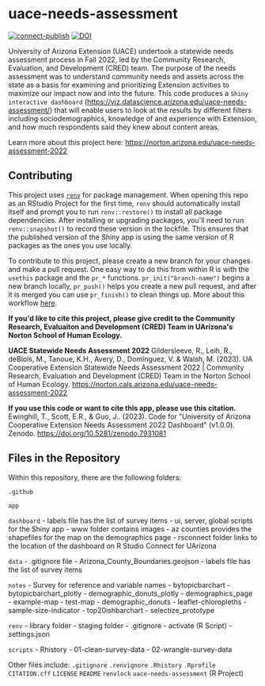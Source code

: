 # uace-needs-assessment

<!-- badges: start -->
[![connect-publish](https://github.com/cred-norton-uarizona/uace-needs-assessment/actions/workflows/connect-publish.yaml/badge.svg)](https://github.com/cred-norton-uarizona/uace-needs-assessment/actions/workflows/connect-publish.yaml)
[![DOI](https://zenodo.org/badge/DOI/10.5281/zenodo.7931081.svg)](https://doi.org/10.5281/zenodo.7931081)
<!-- badges: end -->

University of Arizona Extension (UACE) undertook a statewide needs assessment process in Fall 2022, led by the Community Research, Evaluation, and Development (CRED) team. The purpose of the needs assessment was to understand community needs and assets across the state as a basis for examining and prioritizing Extension activities to maximize our impact now and into the future. This code produces a `Shiny interactive dashboard` (https://viz.datascience.arizona.edu/uace-needs-assessment/) that will enable users to look at the results by different filters including sociodemographics, knowledge of and experience with Extension, and how much respondents said they knew about content areas.

Learn more about this project here: https://norton.arizona.edu/uace-needs-assessment-2022

## Contributing

This project uses [`renv`](https://rstudio.github.io/renv/articles/renv.html) for package management.
When opening this repo as an RStudio Project for the first time, `renv` should automatically install itself and prompt you to run `renv::restore()` to install all package dependencies.
After installing or upgrading packages, you'll need to run `renv::snapshot()` to record these version in the lockfile.
This ensures that the published version of the Shiny app is using the same version of R packages as the ones you use locally.

To contribute to this project, please create a new branch for your changes and make a pull request.
One easy way to do this from within R is with the `usethis` package and the `pr_*` functions.
`pr_init("branch-name")` begins a new branch locally, `pr_push()` helps you create a new pull request, and after it is merged you can use `pr_finish()` to clean things up.
More about this workflow [here](https://usethis.r-lib.org/articles/pr-functions.html).

**If you'd like to cite this project, please give credit to the Community Research, Evaluaiton and Development (CRED) Team in UArizona's Norton School of Human Ecology.**

**UACE Statewide Needs Assessment 2022**
Gildersleeve, R., Leih, R., deBlois, M., Tanoue, K.H., Avery, D., Dominguez, V. & Walsh, M. (2023). UA Cooperative Extension Statewide Needs Assessment 2022 | Community Research, Evaluation and Development (CRED) Team in the Norton School of Human Ecology. https://norton.cals.arizona.edu/uace-needs-assessment-2022

**If you use this code or want to cite this app, please use this citation.**
Ewinghill, T., Scott, E.R., & Guo, J.. (2023). Code for "University of Arizona Cooperative Extension Needs Assessment 2022 Dashboard" (v1.0.0). Zenodo. https://doi.org/10.5281/zenodo.7931081

## Files in the Repository

Within this repository, there are the following folders:

`.github`

`app`

`dashboard`
    - labels file has the list of survey items
    - ui, server, global scripts for the Shiny app
    - www folder contains images
    - az counties provides the shapefiles for the map on the demographics page
    - rsconnect folder links to the location of the dashboard on R Studio Connect for UArizona

`data`
    - .gitignore file
    - Arizona_County_Boundaries.geojson
    - labels file has the list of survey items

`notes`
    - Survey for reference and variable names
    - bytopicbarchart
    - bytopicbarchart_plotly
    - demographic_donuts_plotly
    - demographics_page
    - example-map
    - test-map
    - demographic_donuts
    - leaflet-chloropleths
    - sample-size-indicator
    - top20ishbarchart
    - selectize_prototype
    
`renv`
    - library folder
    - staging folder
    - .gitignore
    - activate (R Script)
    - settings.json

`scripts`
    - Rhistory
    - 01-clean-survey-data
    - 02-wrangle-survey-data

Other files include:
`.gitignore`
`.renvignore`
`.Rhistory`
`.Rprofile`
`CITATION.cff`
`LICENSE`
`README`
`renvlock`
`uace-needs-assessment` (R Project)
